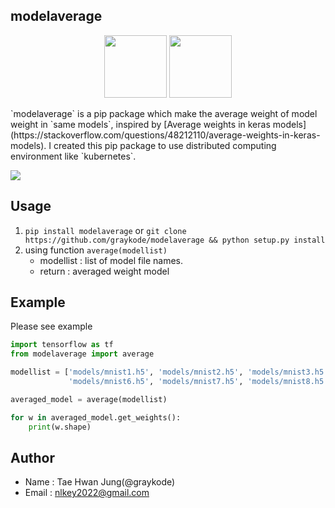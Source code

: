 ## modelaverage

<p align="center">
    <img width="100" src="https://upload.wikimedia.org/wikipedia/commons/thumb/1/11/TensorFlowLogo.svg/225px-TensorFlowLogo.svg.png" />
    <img width="100" src="https://keras.io/img/keras-logo-small-wb.png" />
</p>
`modelaverage` is a pip package which make the average weight of model weight in `same models`, inspired by [Average weights in keras models](https://stackoverflow.com/questions/48212110/average-weights-in-keras-models). I created this pip package to use distributed computing environment like `kubernetes`.

![](average.jpg)

## Usage

1. `pip install modelaverage` or `git clone https://github.com/graykode/modelaverage && python setup.py install`
2. using function `average(modellist)`
   - modellist : list of model file names.
   - return : averaged weight model



## Example

Please see example

```python
import tensorflow as tf
from modelaverage import average

modellist = ['models/mnist1.h5', 'models/mnist2.h5', 'models/mnist3.h5', 'models/mnist4.h5', 'models/mnist5.h5',
             'models/mnist6.h5', 'models/mnist7.h5', 'models/mnist8.h5', 'models/mnist9.h5']

averaged_model = average(modellist)

for w in averaged_model.get_weights():
    print(w.shape)
```



## Author

- Name : Tae Hwan Jung(@graykode)
- Email : nlkey2022@gmail.com